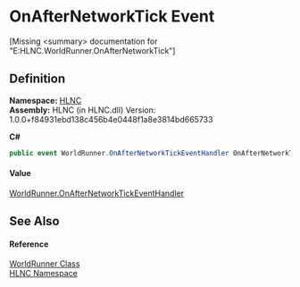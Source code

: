 # OnAfterNetworkTick Event


\[Missing &lt;summary&gt; documentation for "E:HLNC.WorldRunner.OnAfterNetworkTick"\]



## Definition
**Namespace:** <a href="N_HLNC">HLNC</a>  
**Assembly:** HLNC (in HLNC.dll) Version: 1.0.0+f84931ebd138c456b4e0448f1a8e3814bd665733

**C#**
``` C#
public event WorldRunner.OnAfterNetworkTickEventHandler OnAfterNetworkTick
```



#### Value
<a href="T_HLNC_WorldRunner_OnAfterNetworkTickEventHandler">WorldRunner.OnAfterNetworkTickEventHandler</a>

## See Also


#### Reference
<a href="T_HLNC_WorldRunner">WorldRunner Class</a>  
<a href="N_HLNC">HLNC Namespace</a>  
